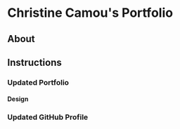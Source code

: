 
# Christine Camou's Portfolio



## About


## 


## Instructions



### Updated Portfolio



#### Design



### Updated GitHub Profile 



